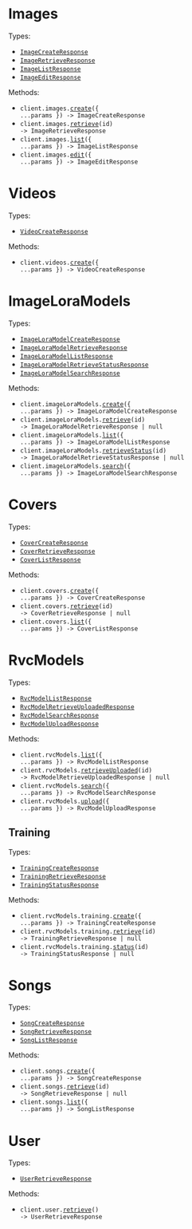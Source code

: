 # Images

Types:

- <code><a href="./src/resources/images.ts">ImageCreateResponse</a></code>
- <code><a href="./src/resources/images.ts">ImageRetrieveResponse</a></code>
- <code><a href="./src/resources/images.ts">ImageListResponse</a></code>
- <code><a href="./src/resources/images.ts">ImageEditResponse</a></code>

Methods:

- <code title="post /images/create">client.images.<a href="./src/resources/images.ts">create</a>({ ...params }) -> ImageCreateResponse</code>
- <code title="get /images/{id}">client.images.<a href="./src/resources/images.ts">retrieve</a>(id) -> ImageRetrieveResponse</code>
- <code title="get /images">client.images.<a href="./src/resources/images.ts">list</a>({ ...params }) -> ImageListResponse</code>
- <code title="post /images/edit">client.images.<a href="./src/resources/images.ts">edit</a>({ ...params }) -> ImageEditResponse</code>

# Videos

Types:

- <code><a href="./src/resources/videos.ts">VideoCreateResponse</a></code>

Methods:

- <code title="post /videos/create">client.videos.<a href="./src/resources/videos.ts">create</a>({ ...params }) -> VideoCreateResponse</code>

# ImageLoraModels

Types:

- <code><a href="./src/resources/image-lora-models.ts">ImageLoraModelCreateResponse</a></code>
- <code><a href="./src/resources/image-lora-models.ts">ImageLoraModelRetrieveResponse</a></code>
- <code><a href="./src/resources/image-lora-models.ts">ImageLoraModelListResponse</a></code>
- <code><a href="./src/resources/image-lora-models.ts">ImageLoraModelRetrieveStatusResponse</a></code>
- <code><a href="./src/resources/image-lora-models.ts">ImageLoraModelSearchResponse</a></code>

Methods:

- <code title="post /image-lora-models/create">client.imageLoraModels.<a href="./src/resources/image-lora-models.ts">create</a>({ ...params }) -> ImageLoraModelCreateResponse</code>
- <code title="get /image-lora-models/{id}">client.imageLoraModels.<a href="./src/resources/image-lora-models.ts">retrieve</a>(id) -> ImageLoraModelRetrieveResponse | null</code>
- <code title="get /image-lora-models">client.imageLoraModels.<a href="./src/resources/image-lora-models.ts">list</a>({ ...params }) -> ImageLoraModelListResponse</code>
- <code title="get /image-lora-models/{id}/status">client.imageLoraModels.<a href="./src/resources/image-lora-models.ts">retrieveStatus</a>(id) -> ImageLoraModelRetrieveStatusResponse | null</code>
- <code title="get /image-lora-models/search">client.imageLoraModels.<a href="./src/resources/image-lora-models.ts">search</a>({ ...params }) -> ImageLoraModelSearchResponse</code>

# Covers

Types:

- <code><a href="./src/resources/covers.ts">CoverCreateResponse</a></code>
- <code><a href="./src/resources/covers.ts">CoverRetrieveResponse</a></code>
- <code><a href="./src/resources/covers.ts">CoverListResponse</a></code>

Methods:

- <code title="post /covers/create">client.covers.<a href="./src/resources/covers.ts">create</a>({ ...params }) -> CoverCreateResponse</code>
- <code title="get /covers/{id}">client.covers.<a href="./src/resources/covers.ts">retrieve</a>(id) -> CoverRetrieveResponse | null</code>
- <code title="get /covers">client.covers.<a href="./src/resources/covers.ts">list</a>({ ...params }) -> CoverListResponse</code>

# RvcModels

Types:

- <code><a href="./src/resources/rvc-models/rvc-models.ts">RvcModelListResponse</a></code>
- <code><a href="./src/resources/rvc-models/rvc-models.ts">RvcModelRetrieveUploadedResponse</a></code>
- <code><a href="./src/resources/rvc-models/rvc-models.ts">RvcModelSearchResponse</a></code>
- <code><a href="./src/resources/rvc-models/rvc-models.ts">RvcModelUploadResponse</a></code>

Methods:

- <code title="get /rvc-models">client.rvcModels.<a href="./src/resources/rvc-models/rvc-models.ts">list</a>({ ...params }) -> RvcModelListResponse</code>
- <code title="get /rvc-models/uploaded/{id}">client.rvcModels.<a href="./src/resources/rvc-models/rvc-models.ts">retrieveUploaded</a>(id) -> RvcModelRetrieveUploadedResponse | null</code>
- <code title="get /rvc-models/search">client.rvcModels.<a href="./src/resources/rvc-models/rvc-models.ts">search</a>({ ...params }) -> RvcModelSearchResponse</code>
- <code title="post /rvc-models/upload">client.rvcModels.<a href="./src/resources/rvc-models/rvc-models.ts">upload</a>({ ...params }) -> RvcModelUploadResponse</code>

## Training

Types:

- <code><a href="./src/resources/rvc-models/training.ts">TrainingCreateResponse</a></code>
- <code><a href="./src/resources/rvc-models/training.ts">TrainingRetrieveResponse</a></code>
- <code><a href="./src/resources/rvc-models/training.ts">TrainingStatusResponse</a></code>

Methods:

- <code title="post /rvc-models/training/create">client.rvcModels.training.<a href="./src/resources/rvc-models/training.ts">create</a>({ ...params }) -> TrainingCreateResponse</code>
- <code title="get /rvc-models/training/{id}">client.rvcModels.training.<a href="./src/resources/rvc-models/training.ts">retrieve</a>(id) -> TrainingRetrieveResponse | null</code>
- <code title="get /rvc-models/training/{id}/status">client.rvcModels.training.<a href="./src/resources/rvc-models/training.ts">status</a>(id) -> TrainingStatusResponse | null</code>

# Songs

Types:

- <code><a href="./src/resources/songs.ts">SongCreateResponse</a></code>
- <code><a href="./src/resources/songs.ts">SongRetrieveResponse</a></code>
- <code><a href="./src/resources/songs.ts">SongListResponse</a></code>

Methods:

- <code title="post /songs/create">client.songs.<a href="./src/resources/songs.ts">create</a>({ ...params }) -> SongCreateResponse</code>
- <code title="get /songs/{id}">client.songs.<a href="./src/resources/songs.ts">retrieve</a>(id) -> SongRetrieveResponse | null</code>
- <code title="get /songs">client.songs.<a href="./src/resources/songs.ts">list</a>({ ...params }) -> SongListResponse</code>

# User

Types:

- <code><a href="./src/resources/user.ts">UserRetrieveResponse</a></code>

Methods:

- <code title="get /user">client.user.<a href="./src/resources/user.ts">retrieve</a>() -> UserRetrieveResponse</code>
